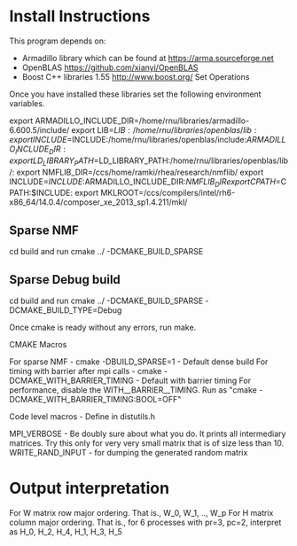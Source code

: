Install Instructions
====================

This program depends on:

- Armadillo library which can be found at https://arma.sourceforge.net
- OpenBLAS https://github.com/xianyi/OpenBLAS
- Boost C++ libraries 1.55 http://www.boost.org/ Set Operations

Once you have installed these libraries set the following environment variables.

export ARMADILLO_INCLUDE_DIR=/home/rnu/libraries/armadillo-6.600.5/include/
export LIB=$LIB:/home/rnu/libraries/openblas/lib:
export INCLUDE=$INCLUDE:/home/rnu/libraries/openblas/include:$ARMADILLO_INCLUDE_DIR:
export LD_LIBRARY_PATH=$LD_LIBRARY_PATH:/home/rnu/libraries/openblas/lib/:
export NMFLIB_DIR=/ccs/home/ramki/rhea/research/nmflib/
export INCLUDE=$INCLUDE:$ARMADILLO_INCLUDE_DIR:$NMFLIB_DIR
export CPATH=$CPATH:$INCLUDE:
export MKLROOT=/ccs/compilers/intel/rh6-x86_64/14.0.4/composer_xe_2013_sp1.4.211/mkl/

Sparse NMF
---------
cd build and run cmake ../ -DCMAKE_BUILD_SPARSE

Sparse Debug build
------------------
cd build and run cmake ../ -DCMAKE_BUILD_SPARSE -DCMAKE_BUILD_TYPE=Debug

Once cmake is ready without any errors, run make. 

CMAKE Macros

For sparse NMF - cmake -DBUILD_SPARSE=1 - Default dense build
For timing with barrier after mpi calls - cmake -DCMAKE_WITH_BARRIER_TIMING - Default with barrier timing
For performance, disable the WITH__BARRIER__TIMING. Run as "cmake -DCMAKE_WITH_BARRIER_TIMING:BOOL=OFF"

Code level macros - Define in distutils.h

MPI_VERBOSE - Be doubly sure about what you do. It prints all intermediary matrices.
			  Try this only for very very small matrix that is of size less than 10.
WRITE_RAND_INPUT - for dumping the generated random matrix

Output interpretation
======================
For W matrix row major ordering. That is., W_0, W_1, .., W_p
For H matrix column major ordering. That is., for 6 processes
with pr=3, pc=2, interpret as H_0, H_2, H_4, H_1, H_3, H_5
